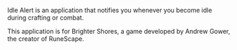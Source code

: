 Idle Alert is an application that notifies you whenever you become idle during crafting or combat.

This application is for Brighter Shores, a game developed by Andrew Gower, the creator of RuneScape.
